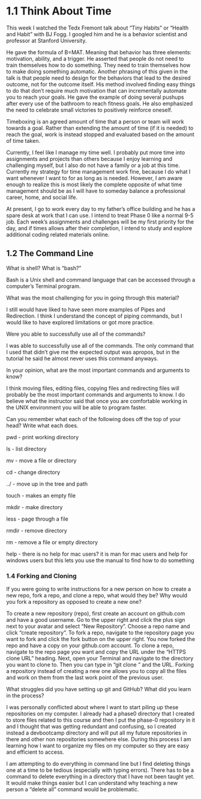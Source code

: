 # 1.1 Think About Time

This week I watched the Tedx Fremont talk about “Tiny Habits” or “Health and Habit” with BJ Fogg.  I googled him and he is a behavior scientist and professor at Stanford University.

He gave the formula of B=MAT.  Meaning that behavior has three elements: motivation, ability, and a trigger.  He asserted that people do not need to train themselves how to do something.  They need to train themselves how to make doing something automatic.  Another phrasing of this given in the talk is that people need to design for the behaviors that lead to the desired outcome, not for the outcome itself.  His method involved finding easy things to do that don’t require much motivation that can incrementally automate you to reach your goals.  He gave the example of doing several pushups after every use of the bathroom to reach fitness goals.  He also emphasized the need to celebrate small victories to positively reinforce oneself.

Timeboxing is an agreed amount of time that a person or team will work towards a goal.  Rather than extending the amount of time (if it is needed) to reach the goal, work is instead stopped and evaluated based on the amount of time taken.

Currently, I feel like I manage my time well.  I probably put more time into assignments and projects than others because I enjoy learning and challenging myself, but I also do not have a family or a job at this time.  Currently my strategy for time management work fine, because I do what I want whenever I want to for as long as is needed.  However, I am aware enough to realize this is most likely the complete opposite of what time management should be as I will have to someday balance a professional career, home, and social life.

At present, I go to work every day to my father’s office building and he has a spare desk at work that I can use.  I intend to treat Phase 0 like a normal 9-5 job.  Each week’s assignments and challenges will be my first priority for the day, and if times allows after their completion, I intend to study and explore additional coding related materials online.


## 1.2 The Command Line

What is shell? What is “bash?”

Bash is a Unix shell and command language that can be accessed through a computer’s Terminal program.

What was the most challenging for you in going through this material?

I still would have liked to have seen more examples of Pipes and Redirection.  I think I understand the concept of piping commands, but I would like to have explored limitations or got more practice.

Were you able to successfully use all of the commands?

I was able to successfully use all of the commands.  The only command that I used that didn’t give me the expected output was apropos, but in the tutorial he said he almost never uses this command anyways.

In your opinion, what are the most important commands and arguments to know?

I think moving files, editing files, copying files and redirecting files will probably be the most important commands and arguments to know.  I do believe what the instructor said that once you are comfortable working in the UNIX environment you will be able to program faster.

Can you remember what each of the following does off the top of your head?  Write what each does.

pwd - print working directory

ls - list directory

mv - move a file or directory

cd - change directory

../ - move up in the tree and path

touch - makes an empty file

mkdir - make directory

less - page through a file

rmdir - remove directory

rm - remove a file or empty directory

help - there is no help for mac users?  it is man for mac users and help for windows users but this lets you use the manual to find how to do something


### 1.4 Forking and Cloning

If you were going to write instructions for a new person on how to create a new repo, fork a repo, and clone a repo, what would they be?  Why would you fork a repository as opposed to create a new one?

To create a new repository (repo), first create an account on github.com and have a good username.  Go to the upper right and click the plus sign next to your avatar and select “New Repository”.  Choose a repo name and click “create repository”.  To fork a repo, navigate to the repository page you want to fork and click the fork button on the upper right.  You now forked the repo and have a copy on your github.com account.  To clone a repo, navigate to the repo page you want and copy the URL under the “HTTPS clone URL” heading.  Next, open your Terminal and navigate to the directory you want to clone to.  Then you can type in “git clone ” and the URL.  Forking a repository instead of creating a new one allows you to copy all the files and work on them from the last work point of the previous user.

What struggles did you have setting up git and GitHub?  What did you learn in the process?

I was personally conflicted about where I want to start piling up these repositories on my computer.  I already had a phase0 directory that I created to store files related to this course and then I put the phase-0 repository in it and I thought that was getting redundant and confusing, so I created instead a devbootcamp directory and will put all my future repositories in there and other non repositories somewhere else.  During this process I am learning how I want to organize my files on my computer so they are easy and efficient to access.

I am attempting to do everything in command line but I find deleting things one at a time to be tedious (especially with typing errors).  There has to be a command to delete everything in a directory that I have not been taught yet.  It would make things easier but I can understand why teaching a new person a “delete all” command would be problematic.
